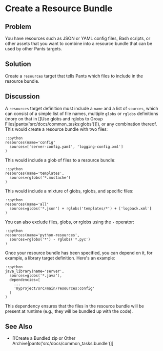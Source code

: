 # Create a Resource Bundle

## Problem

You have resources such as JSON or YAML config files, Bash scripts, or other assets that you want to combine into a resource bundle that can be used by other Pants targets.

## Solution

Create a `resources` target that tells Pants which files to include in the resource bundle.

## Discussion

A `resources` target definition must include a `name` and a list of `sources`, which can consist of a simple list of file names, multiple `globs` or `rglobs` definitions (more on that in [[Use globs and rglobs to Group Files|pants('src/docs/common_tasks:globs')]]), or any combination thereof. This would create a resource bundle with two files:

    ::python
    resources(name='config'
      sources=['server-config.yaml', 'logging-config.xml']
    )

This would include a glob of files to a resource bundle:

    ::python
    resources(name='templates',
      sources=rglobs('*.mustache')
    )

This would include a mixture of globs, rglobs, and specific files:

    ::python
    resources(name='all'
      sources=globs('*.json') + rglobs('templates/*') + ['logback.xml']
    )

You can also exclude files, globs, or rglobs using the `-` operator:

    ::python
    resources(name='python-resources',
      sources=rglobs('*') - rglobs('*.pyc')
    )

Once your resource bundle has been specified, you can depend on it, for example, a library target definition. Here's an example:

    ::python
    java_library(name='server',
      sources=globs('*.java'),
      dependencies=[
        ...
        'myproject/src/main/resources:config'
      ]
    )

This dependency ensures that the files in the resource bundle will be present at runtime (e.g., they will be bundled up with the code).

## See Also

* [[Create a Bundled zip or Other Archive|pants('src/docs/common_tasks:bundle')]]
